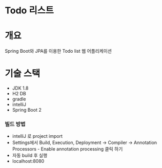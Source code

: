 # Todo 리스트
# 개요
Spring Boot와 JPA를 이용한 Todo list 웹 어플리케이션

# 기술 스택
- JDK 1.8
- H2 DB
- gradle
- intelliJ
- Spring Boot 2
  
### 빌드 방법
- intelliJ 로 project import
- Settings에서 Build, Execution, Deployment -> Compiler -> Annotation Processors - Enable annotation processing 클릭 하기
- 자동 build 후 실행
- localhost:8080
